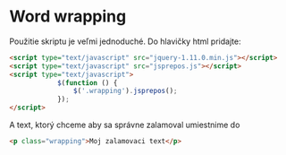 Word wrapping
================

Použitie skriptu je veľmi jednoduché. Do hlavičky html pridajte:

```html
<script type="text/javascript" src="jquery-1.11.0.min.js"></script>
<script type="text/javascript" src="jsprepos.js"></script>
<script type="text/javascript">
		    $(function () {
		        $('.wrapping').jsprepos();
		    });
</script>
```

A text, ktorý chceme aby sa správne zalamoval umiestnime do 
```html
<p class="wrapping">Moj zalamovaci text</p>
```